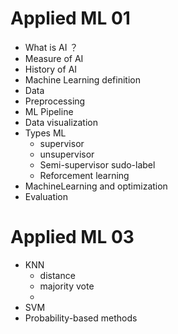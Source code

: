 # Applied ML 01

- What is AI ？
- Measure of AI
- History of AI
- Machine Learning definition
- Data
- Preprocessing
- ML Pipeline
- Data visualization
- Types ML
  - supervisor
  - unsupervisor
  - Semi-supervisor sudo-label
  - Reforcement learning
- MachineLearning and optimization
- Evaluation





# Applied ML 03

- KNN
  - distance
  - majority vote
  - 
- SVM
- Probability-based methods



